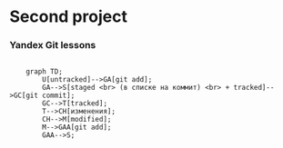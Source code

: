 # Second project
### Yandex Git lessons


```mermaid

    graph TD;
        U[untracked]-->GA[git add];
        GA-->S[staged <br> (в списке на коммит) <br> + tracked]-->GC[git commit];
        GC-->T[tracked];
        T-->CH[изменения];
        CH-->M[modified];
        M-->GAA[git add];
        GAA-->S;
```
